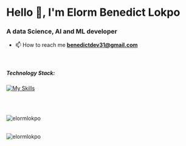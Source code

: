 <h1 align="left">Hello 👋, I'm Elorm Benedict Lokpo</h1>
<h3 align="left">A data Science, AI and ML developer </h3>

- 📫 How to reach me **benedictdev31@gmail.com**

<br />

<h5>Technology Stack:</h5>

[![My Skills](https://skillicons.dev/icons?i=python)](https://skillicons.dev) <br />


<br />

<br />


<p><img align="left" src="https://github-readme-streak-stats.herokuapp.com/?user=elormlokpo&theme=algolia" alt="elormlokpo" /></p>
<br /> <br />
<p><img align="left" src="https://github-readme-stats.vercel.app/api/top-langs?username=elormlokpo&show_icons=true&locale=en&layout=compact&theme=algolia" alt="elormlokpo" /></p>




